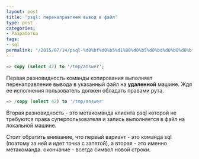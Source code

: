 ```yaml
---
layout: post
title: 'psql: перенаправляем вывод в файл'
type: post
categories:
- Разработка
tags:
- sql
permalink: "/2015/07/14/psql-%d0%bf%d0%b5%d1%80%d0%b5%d0%bd%d0%b0%d0%bf%d1%80%d0%b0%d0%b2%d0%bb%d1%8f%d0%b5%d0%bc-%d0%b2%d1%8b%d0%b2%d0%be%d0%b4-%d0%b2-%d1%84%d0%b0%d0%b9%d0%bb/"
---
```

```sql
=> copy (select 42) to '/tmp/answer';
```  
Первая разновидность команды копирования выполняет перенаправление вывода в указанный файл на **удаленной** машине. Ждя ее исполнения пользователь должен обладать правами рута.

```sql
=> /copy (select 42) to '/tmp/answer'
```

Вторая разновидность - это метакоманда клиента psql которой не требуются права суперпользователя и запись выполняется в файл на локальной машине.

Стоит обратить внимание, что первый вариант - это команда sql (поэтому за ней и идет точка с запятой), а вторая - это именно метакоманда. окончание - всегда символ новой строки.

